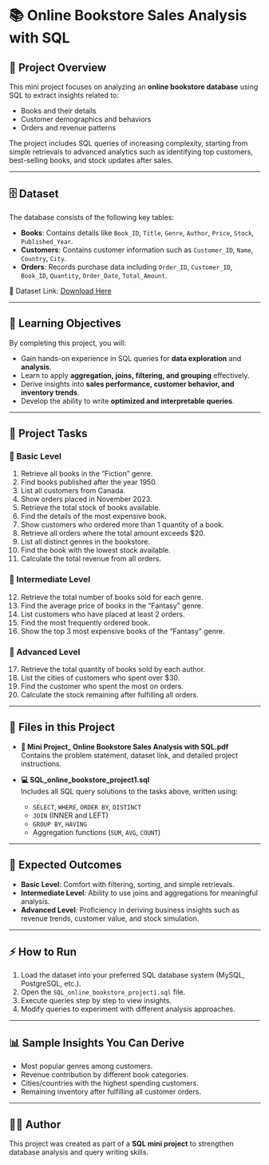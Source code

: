 # 📚 Online Bookstore Sales Analysis with SQL  

## 📌 Project Overview  
This mini project focuses on analyzing an **online bookstore database** using SQL to extract insights related to:  
- Books and their details  
- Customer demographics and behaviors  
- Orders and revenue patterns  

The project includes SQL queries of increasing complexity, starting from simple retrievals to advanced analytics such as identifying top customers, best-selling books, and stock updates after sales.  

---

## 🗄️ Dataset  
The database consists of the following key tables:  

- **Books**: Contains details like `Book_ID`, `Title`, `Genre`, `Author`, `Price`, `Stock`, `Published_Year`.  
- **Customers**: Contains customer information such as `Customer_ID`, `Name`, `Country`, `City`.  
- **Orders**: Records purchase data including `Order_ID`, `Customer_ID`, `Book_ID`, `Quantity`, `Order_Date`, `Total_Amount`.  

🔗 Dataset Link: [Download Here](https://drive.google.com/file/d/1QmBUoKOqJIlAuibh768RcnwIJcFfUhxz/view?usp=sharing)  

---

## 🎯 Learning Objectives  
By completing this project, you will:  
- Gain hands-on experience in SQL queries for **data exploration** and **analysis**.  
- Learn to apply **aggregation, joins, filtering, and grouping** effectively.  
- Derive insights into **sales performance, customer behavior, and inventory trends**.  
- Develop the ability to write **optimized and interpretable queries**.  

---

## 🚀 Project Tasks  

### 🔹 Basic Level  
1. Retrieve all books in the “Fiction” genre.  
2. Find books published after the year 1950.  
3. List all customers from Canada.  
4. Show orders placed in November 2023.  
5. Retrieve the total stock of books available.  
6. Find the details of the most expensive book.  
7. Show customers who ordered more than 1 quantity of a book.  
8. Retrieve all orders where the total amount exceeds $20.  
9. List all distinct genres in the bookstore.  
10. Find the book with the lowest stock available.  
11. Calculate the total revenue from all orders.  

### 🔹 Intermediate Level  
12. Retrieve the total number of books sold for each genre.  
13. Find the average price of books in the “Fantasy” genre.  
14. List customers who have placed at least 2 orders.  
15. Find the most frequently ordered book.  
16. Show the top 3 most expensive books of the “Fantasy” genre.  

### 🔹 Advanced Level  
17. Retrieve the total quantity of books sold by each author.  
18. List the cities of customers who spent over $30.  
19. Find the customer who spent the most on orders.  
20. Calculate the stock remaining after fulfilling all orders.  

---

## 📂 Files in this Project  

- **📄 Mini Project_ Online Bookstore Sales Analysis with SQL.pdf**  
  Contains the problem statement, dataset link, and detailed project instructions.  

- **💻 SQL_online_bookstore_project1.sql**  
  Includes all SQL query solutions to the tasks above, written using:  
  - `SELECT`, `WHERE`, `ORDER BY`, `DISTINCT`  
  - `JOIN` (INNER and LEFT)  
  - `GROUP BY`, `HAVING`  
  - Aggregation functions (`SUM`, `AVG`, `COUNT`)  

---

## 📝 Expected Outcomes  
- **Basic Level**: Comfort with filtering, sorting, and simple retrievals.  
- **Intermediate Level**: Ability to use joins and aggregations for meaningful analysis.  
- **Advanced Level**: Proficiency in deriving business insights such as revenue trends, customer value, and stock simulation.  

---

## ⚡ How to Run  
1. Load the dataset into your preferred SQL database system (MySQL, PostgreSQL, etc.).  
2. Open the `SQL_online_bookstore_project1.sql` file.  
3. Execute queries step by step to view insights.  
4. Modify queries to experiment with different analysis approaches.  

---

## 📊 Sample Insights You Can Derive  
- Most popular genres among customers.  
- Revenue contribution by different book categories.  
- Cities/countries with the highest spending customers.  
- Remaining inventory after fulfilling all customer orders.  

---

## 👨‍💻 Author  
This project was created as part of a **SQL mini project** to strengthen database analysis and query writing skills.  
